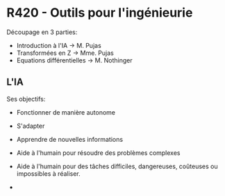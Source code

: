 # R420 - Outils pour l'ingénieurie

Découpage en 3 parties:

- Introduction à l'IA -> M. Pujas
- Transformées en Z -> Mme. Pujas
- Equations différentielles -> M. Nothinger

## L'IA

Ses objectifs:

- Fonctionner de manière autonome
- S'adapter
- Apprendre de nouvelles informations
- Aide à l'humain pour résoudre des problèmes complexes
- Aide à l'humain pour des tâches difficiles, dangereuses, coûteuses ou impossibles à réaliser.

-
